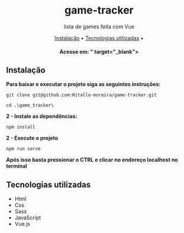 # <h1 align="center">game-tracker</h1>
<p align="center">
lista de games feita com Vue</p>

<p align="center">
  <a href="#instalacao">Instalação</a> • 
  <a href="#tecnologias">Tecnologias utilizadas</a> • 
</p>
<h4 align="center">
	Acesse em: " target="_blank"></a>
</h4>

<h2 id="instalacao">Instalação</h2>
<b>Para baixar e executar o projeto siga as seguintes instruções:</b>

```
git clone git@github.com:Hitallo-moreira/game-tracker.git
```
```
cd .\game_tracker\
```

<b>2 - Instale as dependências:</b>

```
npm install
```

<b>2 - Execute o projeto</b>

```
npm run serve
```

<b>Após isso basta pressionar o CTRL e clicar no endereço localhost no terminal</b>

<h2 id="tecnologias">Tecnologias utilizadas</h2>
<ul>
<li>Html</li>
<li>Css</li>
<li>Sass</li>
<li>JavaScript</li>
<li>Vue.js</li>
</ul>
